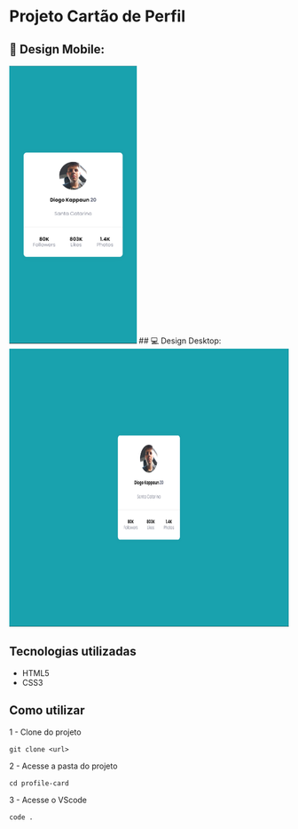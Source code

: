 # Projeto Cartão de Perfil

## 📱 Design Mobile:
<img src="./design/design-mobile.png" alt="Design mobile" height="500px">
## 💻 Design Desktop:
<img src="./design/design-desktop.png" alt="Design desktop" height="500px">

## Tecnologias utilizadas
- HTML5
- CSS3

## Como utilizar

1 - Clone do projeto
```
git clone <url>
```
2 - Acesse a pasta do projeto
```
cd profile-card
```
3 - Acesse o VScode
```
code .
